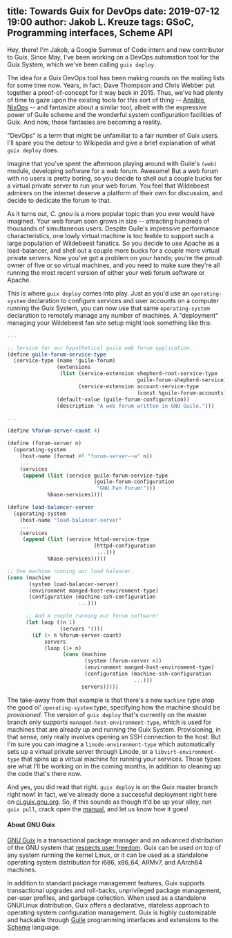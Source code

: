 title: Towards Guix for DevOps
date: 2019-07-12 19:00
author: Jakob L. Kreuze
tags: GSoC, Programming interfaces, Scheme API
---

Hey, there! I'm Jakob, a Google Summer of Code intern and new contributor to
Guix. Since May, I've been working on a DevOps automation tool for the Guix
System, which we've been calling `guix deploy`.

The idea for a Guix DevOps tool has been making rounds on the mailing lists for
some time now. Years, in fact; Dave Thompson and Chris Webber put together a
proof-of-concept for it way back in 2015. Thus, we've had plenty of time to gaze
upon the existing tools for this sort of thing -- [Ansible](https://www.ansible.com/), [NixOps](https://nixos.org/nixops/) -- and
fantasize about a similar tool, albeit with the expressive power of Guile scheme
and the wonderful system configuration facilities of Guix. And now, those
fantasies are becoming a reality.

"DevOps" is a term that might be unfamiliar to a fair number of Guix users. I'll
spare you the detour to Wikipedia and give a brief explanation of what `guix
deploy` does.

Imagine that you've spent the afternoon playing around with Guile's `(web)`
module, developing software for a web forum. Awesome! But a web forum with no
users is pretty boring, so you decide to shell out a couple bucks for a virtual
private server to run your web forum. You feel that Wildebeest admirers on the
internet deserve a platform of their own for discussion, and decide to dedicate
the forum to that.

As it turns out, *C. gnou* is a more popular topic than you ever would have
imagined. Your web forum soon grows in size -- attracting hundreds of thousands
of simultaneous users. Despite Guile's impressive performance characteristics,
one lowly virtual machine is too feeble to support such a large population of
Wildebeest fanatics. So you decide to use Apache as a load-balancer, and shell
out a couple more bucks for a couple more virtual private servers. Now you've
got a problem on your hands; you're the proud owner of five or so virtual
machines, and you need to make sure they're all running the most recent version
of either your web forum software or Apache.

This is where `guix deploy` comes into play. Just as you'd use an
`operating-system` declaration to configure services and user accounts on a
computer running the Guix System, you can now use that same `operating-system`
declaration to remotely manage any number of machines. A "deployment" managing
your Wildebeest fan site setup might look something like this:

```scheme
...

;; Service for our hypothetical guile web forum application.
(define guile-forum-service-type
  (service-type (name 'guile-forum)
                (extensions
                 (list (service-extension shepherd-root-service-type
                                          guile-forum-shepherd-service)
                       (service-extension account-service-type
                                          (const %guile-forum-accounts))))
                (default-value (guile-forum-configuration))
                (description "A web forum written in GNU Guile.")))

...

(define %forum-server-count 4)

(define (forum-server n)
  (operating-system
    (host-name (format #f "forum-server-~a" n))
    ...
    (services
     (append (list (service guile-forum-service-type
                            (guile-forum-configuration
                             "GNU Fan Forum!")))
             %base-services))))

(define load-balancer-server
  (operating-system
    (host-name "load-balancer-server"
    ...
    (services
     (append (list (service httpd-service-type
                            (httpd-configuration
                             ...)))
             %base-services)))))

;; One machine running our load balancer.
(cons (machine
       (system load-balancer-server)
       (environment manged-host-environment-type)
       (configuration (machine-ssh-configuration
                       ...)))

      ;; And a couple running our forum software!
      (let loop ((n 1)
                 (servers '()))
        (if (> n %forum-server-count)
            servers
            (loop (1+ n)
                  (cons (machine
                         (system (forum-server n))
                         (environment manged-host-environment-type)
                         (configuration (machine-ssh-configuration
                                         ...)))
                        servers)))))
```

The take-away from that example is that there's a new `machine` type atop the
good ol' `operating-system` type, specifying how the machine should be
_provisioned_. The version of `guix deploy` that's currently on the master
branch only supports `managed-host-environment-type`, which is used for machines
that are already up and running the Guix System. Provisioning, in that sense,
only really involves opening an SSH connection to the host. But I'm sure you can
imagine a `linode-environment-type` which automatically sets up a virtual
private server through Linode, or a `libvirt-environment-type` that spins up a
virtual machine for running your services. Those types are what I'll be working
on in the coming months, in addition to cleaning up the code that's there now.

And yes, you did read that right. `guix deploy` is on the Guix master branch
right now! In fact, we've already done a successful deployment right here on
[ci.guix.gnu.org](http://ci.guix.gnu.org/). So, if this sounds as though it'd be up your alley, run `guix
pull`, crack open the [manual](http://guix.gnu.org/manual/en/html_node/Invoking-guix-deploy.html#Invoking-guix-deploy), and let us know how it goes!

#### About GNU Guix

[GNU Guix](https://www.gnu.org/software/guix) is a transactional package
manager and an advanced distribution of the GNU system that [respects
user
freedom](https://www.gnu.org/distros/free-system-distribution-guidelines.html).
Guix can be used on top of any system running the kernel Linux, or it
can be used as a standalone operating system distribution for i686,
x86_64, ARMv7, and AArch64 machines.

In addition to standard package management features, Guix supports
transactional upgrades and roll-backs, unprivileged package management,
per-user profiles, and garbage collection.  When used as a standalone
GNU/Linux distribution, Guix offers a declarative, stateless approach to
operating system configuration management.  Guix is highly customizable
and hackable through [Guile](https://www.gnu.org/software/guile)
programming interfaces and extensions to the
[Scheme](http://schemers.org) language.
